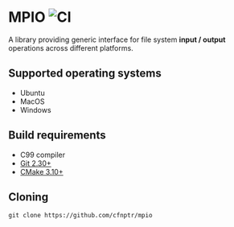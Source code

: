 # MPIO ![CI](https://github.com/cfnptr/mpio/actions/workflows/cmake.yml/badge.svg)

A library providing generic interface for file system **input / output** operations across different platforms.

## Supported operating systems

* Ubuntu
* MacOS
* Windows

## Build requirements

* C99 compiler
* [Git 2.30+](https://git-scm.com/)
* [CMake 3.10+](https://cmake.org/)

## Cloning

```
git clone https://github.com/cfnptr/mpio
```
